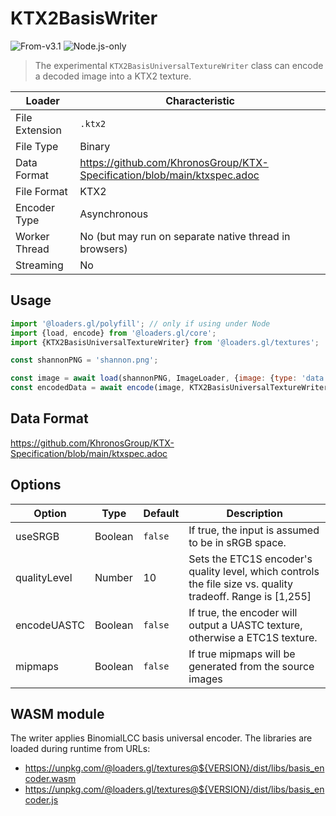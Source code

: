 # KTX2BasisWriter

<p class="badges">
  <img src="https://img.shields.io/badge/From-v3.1-blue.svg?style=flat-square" alt="From-v3.1" />
  <img src="https://img.shields.io/badge/Node.js-only-red.svg?style=flat-square" alt="Node.js-only" />
</p>

> The experimental `KTX2BasisUniversalTextureWriter` class can encode a decoded image into a KTX2 texture.

| Loader         | Characteristic                                         |
| -------------- | ------------------------------------------------------ |
| File Extension | `.ktx2`                                                |
| File Type      | Binary                                                 |
| Data Format    | https://github.com/KhronosGroup/KTX-Specification/blob/main/ktxspec.adoc         |
| File Format    | KTX2                                                   |
| Encoder Type   | Asynchronous                                           |
| Worker Thread  | No (but may run on separate native thread in browsers) |
| Streaming      | No                                                     |

## Usage

```js
import '@loaders.gl/polyfill'; // only if using under Node
import {load, encode} from '@loaders.gl/core';
import {KTX2BasisUniversalTextureWriter} from '@loaders.gl/textures';

const shannonPNG = 'shannon.png';

const image = await load(shannonPNG, ImageLoader, {image: {type: 'data'}});
const encodedData = await encode(image, KTX2BasisUniversalTextureWriter);
```

## Data Format

https://github.com/KhronosGroup/KTX-Specification/blob/main/ktxspec.adoc

## Options

| Option       | Type    | Default | Description                                                                                                 |
| ------------ | ------- | ------- | ----------------------------------------------------------------------------------------------------------- |
| useSRGB      | Boolean | `false` | If true, the input is assumed to be in sRGB space.                                                          |
| qualityLevel | Number  | 10      | Sets the ETC1S encoder's quality level, which controls the file size vs. quality tradeoff. Range is [1,255] |
| encodeUASTC  | Boolean | `false` | If true, the encoder will output a UASTC texture, otherwise a ETC1S texture.                                |
| mipmaps      | Boolean | `false` | If true mipmaps will be generated from the source images                                                    |

## WASM module

The writer applies BinomialLCC basis universal encoder. The libraries are loaded during runtime from URLs:

- https://unpkg.com/@loaders.gl/textures@${VERSION}/dist/libs/basis_encoder.wasm
- https://unpkg.com/@loaders.gl/textures@${VERSION}/dist/libs/basis_encoder.js
